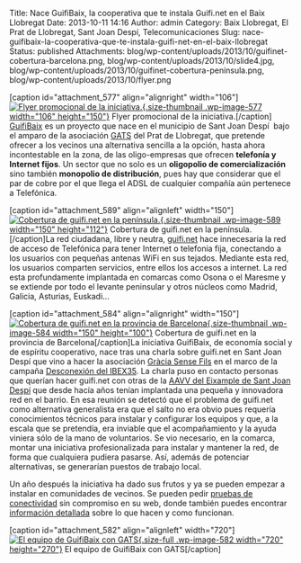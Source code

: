 Title: Nace GuifiBaix, la cooperativa que te instala Guifi.net en el Baix Llobregat
Date: 2013-10-11 14:16
Author: admin
Category: Baix Llobregat, El Prat de Llobregat, Sant Joan Despí, Telecomunicaciones
Slug: nace-guifibaix-la-cooperativa-que-te-instala-guifi-net-en-el-baix-llobregat
Status: published
Attachments: blog/wp-content/uploads/2013/10/guifinet-cobertura-barcelona.png, blog/wp-content/uploads/2013/10/slide4.jpg, blog/wp-content/uploads/2013/10/guifinet-cobertura-peninsula.png, blog/wp-content/uploads/2013/10/flyer.png

\[caption id="attachment\_577" align="alignright" width="106"\][![Flyer promocional de la iniciativa.](http://desconexionibex35.org/blog/wp-content/uploads/2013/10/flyer-106x150.png){.size-thumbnail .wp-image-577 width="106" height="150"}]({static}blog/wp-content/uploads/2013/10/flyer.png) Flyer promocional de la iniciativa.\[/caption\]  
[GuifiBaix](http://guifibaix.coop) es un proyecto que nace en el municipio de Sant Joan Despí  bajo el amparo de la asociación [GATS](http://gats.cat) del Prat de Llobregat, que pretende ofrecer a los vecinos una alternativa sencilla a la opción, hasta ahora incontestable en la zona, de las oligo-empresas que ofrecen **telefonía y Internet fijos**. Un sector que no solo es un **oligopolio de comercialización** sino también **monopolio de distribución**, pues hay que considerar que el par de cobre por el que llega el ADSL de cualquier compañía aún pertenece a Telefónica.

\[caption id="attachment\_589" align="alignleft" width="150"\][![Cobertura de guifi.net en la península.](http://desconexionibex35.org/blog/wp-content/uploads/2013/10/guifinet-cobertura-peninsula-150x112.png){.size-thumbnail .wp-image-589 width="150" height="112"}]({static}blog/wp-content/uploads/2013/10/guifinet-cobertura-peninsula.png) Cobertura de guifi.net en la península.\[/caption\]La red ciudadana, libre y neutra, [guifi.net](http://guifi.net) hace innecesaria la red de acceso de Telefónica para tener Internet o telefonia fija, conectando a los usuarios con pequeñas antenas WiFi en sus tejados. Mediante esta red, los usuarios comparten servicios, entre ellos los accesos a internet. La red esta profundamente implantada en comarcas como Osona o el Maresme y se extiende por todo el levante peninsular y otros núcleos como Madrid, Galicia, Asturias, Euskadi...

\[caption id="attachment\_584" align="alignright" width="150"\][![Cobertura de guifi.net en la provincia de Barcelona](http://desconexionibex35.org/blog/wp-content/uploads/2013/10/guifinet-cobertura-barcelona-150x100.png){.size-thumbnail .wp-image-584 width="150" height="100"}](http://guifi.net/maps) Cobertura de guifi.net en la provincia de Barcelona\[/caption\]La iniciativa GuifiBaix, de economía social y de espíritu cooperativo, nace tras una charla sobre guifi.net en Sant Joan Despí que vino a hacer la asociación [Gràcia Sense Fils](http://graciasensefils.net) en el marco de la campaña [Desconexión del IBEX35](http://desconexionibex35.org). La charla puso en contacto personas que querían hacer guifi.net con otras de la [AAVV del Eixample de Sant Joan Despí](http://www.avveixample.despientitats.cat/) que desde hacía años tenían implantada una pequeña y innovadora red en el barrio. En esa reunión se detectó que el problema de guifi.net como alternativa generalista era que el salto no era obvio pues requería conocimientos técnicos para instalar y configurar los equipos y que, a la escala que se pretendía, era inviable que el acompañamiento y la ayuda viniera sólo de la mano de voluntarios. Se vio necesario, en la comarca, montar una iniciativa profesionalizada para instalar y mantener la red, de forma que cualquiera pudiera pasarse. Así, además de potenciar alternativas, se generarían puestos de trabajo local.

Un año después la iniciativa ha dado sus frutos y ya se pueden empezar a instalar en comunidades de vecinos. Se pueden pedir [pruebas de conectividad](http://guifibaix.coop/contacte.html) sin compromiso en su web, donde también puedes encontrar [información detallada](http://guifibaix.coop/pmf.html) sobre lo que hacen y como funcionan.

\[caption id="attachment\_582" align="alignleft" width="720"\][![El equipo de GuifiBaix con GATS]({static}blog/wp-content/uploads/2013/10/slide4.jpg){.size-full .wp-image-582 width="720" height="270"}]({static}blog/wp-content/uploads/2013/10/slide4.jpg) El equipo de GuifiBaix con GATS\[/caption\]
